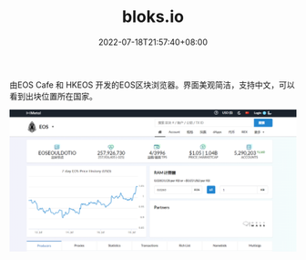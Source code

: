 ﻿---
weight: 
title: "bloks.io"
description: "由EOS Cafe 和 HKEOS 开发的EOS区块浏览器"
date: 2022-07-18T21:57:40+08:00
lastmod: 2022-07-18T16:45:40+08:00
draft: false
authors: ["MineW"]
featuredImage: "bloks-io.png"
link: "https://bloks.io/"
tags: ["区块链浏览器","bloks.io"]
categories: ["navigation"]
navigation: ["区块链浏览器"]
lightgallery: true
toc: true
pinned: false
recommend: false
recommend1: false
---
由EOS Cafe 和 HKEOS
开发的EOS区块浏览器。界面美观简洁，支持中文，可以看到出块位置所在国家。

![4542](4542.png)